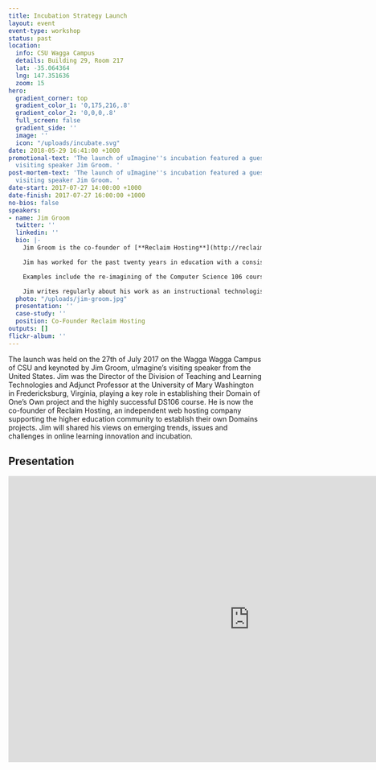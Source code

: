```yaml
---
title: Incubation Strategy Launch
layout: event
event-type: workshop
status: past
location:
  info: CSU Wagga Campus
  details: Building 29, Room 217
  lat: -35.064364
  lng: 147.351636
  zoom: 15
hero:
  gradient_corner: top
  gradient_color_1: '0,175,216,.8'
  gradient_color_2: '0,0,0,.8'
  full_screen: false
  gradient_side: ''
  image: ''
  icon: "/uploads/incubate.svg"
date: 2018-05-29 16:41:00 +1000
promotional-text: 'The launch of uImagine''s incubation featured a guest lecture from
  visiting speaker Jim Groom. '
post-mortem-text: 'The launch of uImagine''s incubation featured a guest lecture from
  visiting speaker Jim Groom. '
date-start: 2017-07-27 14:00:00 +1000
date-finish: 2017-07-27 16:00:00 +1000
no-bios: false
speakers:
- name: Jim Groom
  twitter: ''
  linkedin: ''
  bio: |-
    Jim Groom is the co-founder of [**Reclaim Hosting**](http://reclaimhosting.com/), an independent web hosting company focused on the higher education community.  Previous appointments include Director of the Division of Teaching and Learning Technologies and Adjunct Professor at the [**University of Mary Washington**](http://umw.edu/) in Fredericksburg, Virginia, USA, and adjunct professor positions in American Literature, and Computer Science, English and Museum Studies, as well as instructional technology specialist and fellow positions in a number of New York State universities. 

    Jim has worked for the past twenty years in education with a consistent focus on the development of teaching and learning in higher education, specialising for the past ten years in the field of instructional technology.  His extensive collaborations with faculty and students on curricula, pedagogical and technologically-enhanced projects have informed much of his work on innovative teaching and learning design.  

    Examples include the re-imagining of the Computer Science 106 course on Digital Storytelling at University of Mary Washington as an open, online community referred to as [**ds106**](http://ds106.us/)—an experiment in teaching and learning on the web that is still going strong and has been celebrated internationally as a compelling community-based approach to online learning.  A more recent initiative at UMW is [**A Domain of One’s Own**](http://umwdomains.com/) which began in Fall semester of 2013, where all incoming Freshman were given their own domain and web hosting account, thus providing students with the flexibility to build out their ePortfolio using a variety of software and approaches in a space that gives them the power to easily migrate and transport their ePortfolio data when they graduate. 

    Jim writes regularly about his work as an instructional technologist, in addition to several other interests such as film, literature, and media of all kinds, on his blog [**bavatuesdays**](http://bavatuesdays.com/).
  photo: "/uploads/jim-groom.jpg"
  presentation: ''
  case-study: ''
  position: Co-Founder Reclaim Hosting
outputs: []
flickr-album: ''
---
```

The launch was held on the 27th of July 2017 on the Wagga Wagga Campus of CSU and keynoted by Jim Groom, u!magine’s visiting speaker from the United States. Jim was the Director of the Division of Teaching and Learning Technologies and Adjunct Professor at the University of Mary Washington in Fredericksburg, Virginia, playing a key role in establishing their Domain of One’s Own project and the highly successful DS106 course. He is now the co-founder of Reclaim Hosting, an independent web hosting company supporting the higher education community to establish their own Domains projects. Jim will shared his views on emerging trends, issues and challenges in online learning innovation and incubation. 

## Presentation

<iframe src="https://docs.google.com/presentation/d/1GhnVhwFiwlXBsymko44anjTgTiacVXtDo3H6bl1O2CI/embed?start=false&amp;loop=false&amp;delayms=10000" width="960" height="569" frameborder="0" allowfullscreen="allowfullscreen"></iframe>